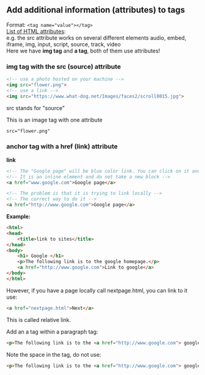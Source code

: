 ## Add additional information (attributes) to tags  
Format:  ```<tag name="value"></tag> ```  
[List of HTML attributes]:  
e.g. the src attribute works on several different elements audio, embed, iframe, img, input, script, source, track, video  
Here we have **img tag** and **a tag**, both of them use attributes!

### img tag with the src (source) attribute
```html 
<!-- use a photo hosted on your machine -->
<img src="flower.png">
<!-- use a link -->
<img src="https://www.what-dog.net/Images/faces2/scroll0015.jpg">
```  
src stands for "source"

This is an image tag with one attribute 
```html 
src="flower.png" 
```  
### anchor tag with a href (link) attribute
**link**
```html
<!-- The "Google page" will be blue color link. You can click on it and it will direct you to google.-->
<!-- It is an inline element and do not take a new block -->
<a href="www.google.com">Google page</a>

<!-- The problem is that it is trying to link locally -->
<!-- The correct way to do it -->
<a href="http://www.google.com">Google page</a>
```
**Example:**
```html
<html>
<head>
	<title>link to sites</title>
</head>
<body>
	<h1> Google </h1>
	<p>The following link is to the google homepage.</p>
	<a href="http://www.google.com">Link to google</a>
</body>
</html>
```
However, if you have a page locally call nextpage.html, you can link to it use:
```html 
<a href="nextpage.html">Next</a>
```
This is called relative link.

Add an a tag within a paragraph tag:
```html
<p>The following link is to the <a href="http://www.google.com"> google</a> homepage.</p>
```
Note the space in the tag, do not use:
```html
<p>The following link is to the <a href="http://www.google.com"> google </a> homepage.</p>
```
[List of HTML attributes]:https://developer.mozilla.org/en-US/docs/Web/HTML/Attributes

